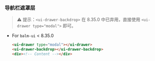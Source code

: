 ### 导航栏遮罩层

> ⚠️ 提示：`<ui-drawer-backdrop>` 在 8.35.0 中已弃用，直接使用 `<ui-drawer type="modal">` 即可。

- For `balm-ui` < 8.35.0

  ```html
  <ui-drawer type="modal"></ui-drawer>
  <ui-drawer-backdrop></ui-drawer-backdrop>
  <div><!-- Content --></div>
  ```
